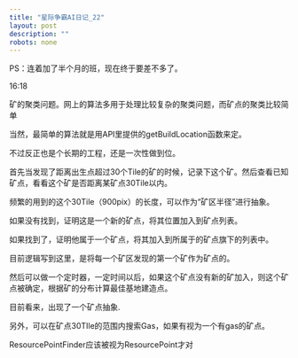 ```yaml
---
title: "星际争霸AI日记_22"
layout: post
description: ""
robots: none
---
```


PS：连着加了半个月的班，现在终于要差不多了。

16:18

矿的聚类问题。网上的算法多用于处理比较复杂的聚类问题，而矿点的聚类比较简单

当然，最简单的算法就是用API里提供的getBuildLocation函数来定。

不过反正也是个长期的工程，还是一次性做到位。

首先当发现了距离出生点超过30个Tile的矿的时候，记录下这个矿。然后查看已知矿点，看看这个矿是否距离某矿点30Tile以内。

频繁的用到的这个30Tile（900pix）的长度，可以作为“矿区半径”进行抽象。

如果没有找到，证明这是一个新的矿点，将其位置加入到矿点列表。

如果找到了，证明他属于一个矿点，将其加入到所属于的矿点旗下的列表中。

目前逻辑写到这里，是将每一个矿区发现的第一个矿作为矿点的。

然后可以做一个定时器，一定时间以后，如果这个矿点没有新的矿加入，则这个矿点被确定，根据矿的分布计算最佳基地建造点。

目前看来，出现了一个矿点抽象.

另外，可以在矿点30TIle的范围内搜索Gas，如果有视为一个有gas的矿点。

ResourcePointFinder应该被视为ResourcePoint才对